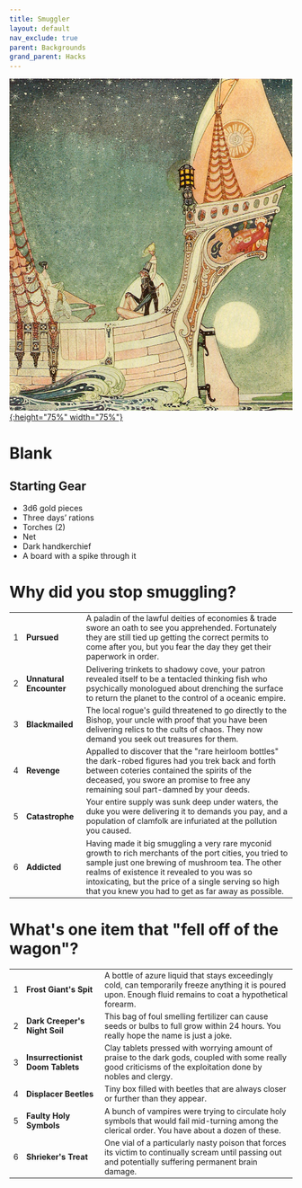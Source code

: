 ```yaml
---
title: Smuggler
layout: default
nav_exclude: true
parent: Backgrounds
grand_parent: Hacks
---
```


[![Alt text](/img/backgrounds/smuggler.jpg "East of the Sun and West of the Moon, illustrated by Kay Nielsen"){:height="75%" width="75%"}](/img/backgrounds/smuggler.jpg)

# Blank

## Starting Gear

- 3d6 gold pieces
- Three days’ rations
- Torches (2)
- Net
- Dark handkerchief
- A board with a spike through it

# Why did you stop smuggling?

|      |      |      |
| ---- | ---- | ---- |
| 1    |**Pursued** | A paladin of the lawful deities of economies & trade swore an oath to see you apprehended. Fortunately they are still tied up getting the correct permits to come after you, but you fear the day they get their paperwork in order. |
| 2    |**Unnatural Encounter** | Delivering trinkets to shadowy cove, your patron revealed itself to be a tentacled thinking fish who psychically monologued about drenching the surface to return the planet to the control of a oceanic empire. |
| 3    |**Blackmailed** | The local rogue's guild threatened to go directly to the Bishop, your uncle with proof that you have been delivering relics to the cults of chaos. They now demand you seek out treasures for them. |
| 4    |**Revenge** | Appalled to discover that the "rare heirloom bottles" the dark-robed figures had you trek back and forth between coteries contained the spirits of the deceased, you swore an promise to free any remaining soul part-damned by your deeds. |
| 5    |**Catastrophe** | Your entire supply was sunk deep under waters, the duke you were delivering it to demands you pay, and a population of clamfolk are infuriated at the pollution you caused. |
| 6    |**Addicted** | Having made it big smuggling a very rare myconid growth to rich merchants of the port cities, you tried to sample just one brewing of mushroom tea. The other realms of existence it revealed to you was so intoxicating, but the price of a single serving so high that you knew you had to get as far away as possible. |

# What's one item that "fell off of the wagon"?

|      |      |      |
| ---- | ---- | ---- |
| 1    |**Frost Giant's Spit** | A bottle of azure liquid that stays exceedingly cold, can temporarily freeze anything it is poured upon. Enough fluid remains to coat a hypothetical forearm. |
| 2    |**Dark Creeper's Night Soil** | This bag of foul smelling fertilizer can cause seeds or bulbs to full grow within 24 hours. You really hope the name is just a joke. |
| 3    |**Insurrectionist Doom Tablets** | Clay tablets pressed with worrying amount of praise to the dark gods, coupled with some really good criticisms of the exploitation done by nobles and clergy. |
| 4    |**Displacer Beetles** | Tiny box filled with beetles that are always closer or further than they appear. |
| 5    |**Faulty Holy Symbols** | A bunch of vampires were trying to circulate holy symbols that would fail mid-turning among the clerical order. You have about a dozen of these. |
| 6    |**Shrieker's Treat** | One vial of a particularly nasty poison that forces its victim to continually scream until passing out and potentially suffering permanent brain damage. |
